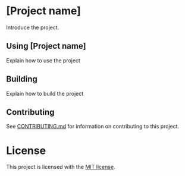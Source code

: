 # [Project name]

Introduce the project.

## Using [Project name]

Explain how to use the project

## Building

Explain how to build the project

## Contributing

See [CONTRIBUTING.md](CONTRIBUTING.md) for information on contributing to this project.

# License

This project is licensed with the [MIT license](LICENSE).